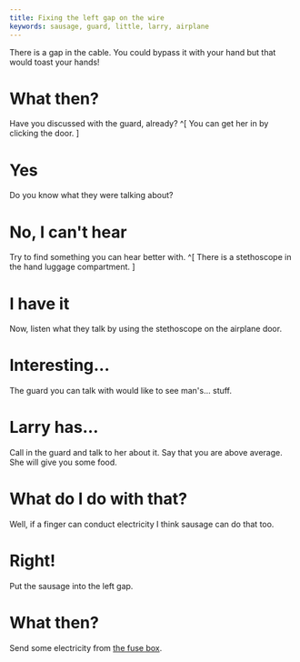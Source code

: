 ```yaml
---
title: Fixing the left gap on the wire
keywords: sausage, guard, little, larry, airplane
---
```


There is a gap in the cable. You could bypass it with your hand but that would toast your hands!

# What then?
Have you discussed with the guard, already? ^[ You can get her in by clicking the door. ]

# Yes
Do you know what they were talking about?

# No, I can't hear
Try to find something you can hear better with. ^[ There is a stethoscope in the hand luggage compartment. ]

# I have it
Now, listen what they talk by using the stethoscope on the airplane door.

# Interesting...
The guard you can talk with would like to see man's... stuff.

# Larry has...
Call in the guard and talk to her about it. Say that you are above average. She will give you some food.

# What do I do with that?
Well, if a finger can conduct electricity I think sausage can do that too.

# Right!
Put the sausage into the left gap.

# What then?
Send some electricity from [the fuse box](020-fuse-box.md).
